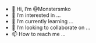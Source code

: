 - 👋 Hi, I’m @Monstersmko
- 👀 I’m interested in ...
- 🌱 I’m currently learning ...
- 💞️ I’m looking to collaborate on ...
- 📫 How to reach me ...

<!---
Monstersmko/Monstersmko is a ✨ special ✨ repository because its `README.md` (this file) appears on your GitHub profile.
You can click the Preview link to take a look at your changes.
--->
